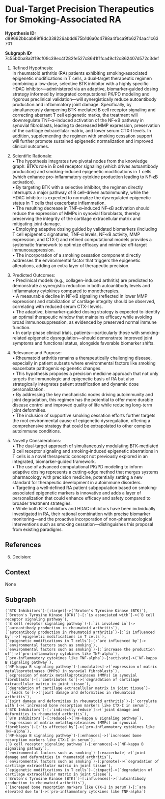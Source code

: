 
# Dual‐Target Precision Therapeutics for Smoking‐Associated RA

**Hypothesis ID:** d89692bbcab89f8dc338226abdd675b1d6a0c4798a4fbca9fb6274aa41c63701

**Subgraph ID:** 7c55b0ba8a2f19cf09c39ec4f282fe527c8641f1fca49c12c862407d572c3def

1. Refined Hypothesis:  
In rheumatoid arthritis (RA) patients exhibiting smoking‐associated epigenetic modifications in T cells, a dual‐target therapeutic regimen combining a low‐dose, selective BTK inhibitor with a highly specific HDAC inhibitor—administered via an adaptive, biomarker‐guided dosing strategy informed by integrated computational PK/PD modeling and rigorous preclinical validation—will synergistically reduce autoantibody production and inflammatory joint damage. Specifically, by simultaneously dampening BTK‐mediated B cell receptor signaling and correcting aberrant T cell epigenetic marks, the treatment will downregulate TNF‑α–induced activation of the NF‑κB pathway in synovial fibroblasts, leading to decreased MMP expression, preservation of the cartilage extracellular matrix, and lower serum CTX‑I levels. In addition, supplementing the regimen with smoking cessation support will further promote sustained epigenetic normalization and improved clinical outcomes.

2. Scientific Rationale:  
• The hypothesis integrates two pivotal nodes from the knowledge graph: BTK’s role in B cell receptor signaling (which drives autoantibody production) and smoking‐induced epigenetic modifications in T cells (which enhance pro-inflammatory cytokine production leading to NF‑κB activation).  
• By targeting BTK with a selective inhibitor, the regimen directly interrupts a major pathway of B cell–driven autoimmunity, while the HDAC inhibitor is expected to normalize the dysregulated epigenetic status in T cells that exacerbate inflammation.  
• The resulting decrease in TNF‑α–induced NF‑κB activation should reduce the expression of MMPs in synovial fibroblasts, thereby preserving the integrity of the cartilage extracellular matrix and mitigating joint damage.  
• Employing adaptive dosing guided by validated biomarkers (including T cell epigenetic signatures, TNF‑α levels, NF‑κB activity, MMP expression, and CTX‑I) and refined computational models provides a systematic framework to optimize efficacy and minimize off‐target immunosuppression.  
• The incorporation of a smoking cessation component directly addresses the environmental factor that triggers the epigenetic alterations, adding an extra layer of therapeutic precision.

3. Predicted Outcomes:  
• Preclinical models (e.g., collagen-induced arthritis) are predicted to demonstrate a synergistic reduction in both autoantibody levels and inflammatory cytokines compared to monotherapies.  
• A measurable decline in NF‑κB signaling (reflected in lower MMP expression) and stabilization of cartilage integrity should be observed, correlating with reduced serum CTX‑I levels.  
• The adaptive, biomarker‐guided dosing strategy is expected to identify an optimal therapeutic window that maintains efficacy while avoiding broad immunosuppression, as evidenced by preserved normal immune function.  
• In early-phase clinical trials, patients—particularly those with smoking‐related epigenetic dysregulation—should demonstrate improved joint symptoms and functional status, alongside favorable biomarker shifts.

4. Relevance and Purpose:  
• Rheumatoid arthritis remains a therapeutically challenging disease, especially in patient subsets where environmental factors like smoking exacerbate pathogenic epigenetic changes.  
• This hypothesis proposes a precision medicine approach that not only targets the immunologic and epigenetic basis of RA but also strategically integrates patient stratification and dynamic dose personalization.  
• By addressing the key mechanistic nodes driving autoimmunity and joint degradation, this regimen has the potential to offer more durable disease control and improved quality of life while reducing long-term joint deformities.  
• The inclusion of supportive smoking cessation efforts further targets the root environmental cause of epigenetic dysregulation, offering a comprehensive strategy that could be extrapolated to other complex autoimmune conditions.

5. Novelty Considerations:  
• The dual‐target approach of simultaneously modulating BTK‐mediated B cell receptor signaling and smoking‐induced epigenetic aberrations in T cells is a novel therapeutic concept not previously explored in an integrated, biomarker‐guided framework.  
• The use of advanced computational PK/PD modeling to inform adaptive dosing represents a cutting‐edge method that merges systems pharmacology with precision medicine, potentially setting a new standard for therapeutic development in autoimmune disorders.  
• Targeting a well‐defined RA patient subpopulation based on smoking‐associated epigenetic markers is innovative and adds a layer of personalization that could enhance efficacy and safety compared to broader treatment strategies.  
• While both BTK inhibitors and HDAC inhibitors have been individually investigated in RA, their rational combination with precise biomarker monitoring—and the proactive incorporation of non-pharmacological interventions such as smoking cessation—distinguishes this proposal from existing paradigms.

## References
5. Decision:

## Context
None

## Subgraph
```
(`BTK Inhibitors`)-[:target]->(`Bruton's Tyrosine Kinase (BTK)`),
(`Bruton's Tyrosine Kinase (BTK)`)-[:`is associated with`]->(`B cell receptor signaling pathway`),
(`B cell receptor signaling pathway`)-[:`is involved in`]->(`autoantibody production in rheumatoid arthritis`),
(`autoantibody production in rheumatoid arthritis`)-[:`is influenced by`]->(`epigenetic modifications in T cells`),
(`epigenetic modifications in T cells`)-[:`are influenced by`]->(`environmental factors such as smoking`),
(`environmental factors such as smoking`)-[:`increase the production of`]->(`pro-inflammatory cytokines like TNF-alpha`),
(`pro-inflammatory cytokines like TNF-alpha`)-[:activate]->(`NF-kappa B signaling pathway`),
(`NF-kappa B signaling pathway`)-[:modulates]->(`expression of matrix metalloproteinases (MMPs) in synovial fibroblasts`),
(`expression of matrix metalloproteinases (MMPs) in synovial fibroblasts`)-[:`contributes to`]->(`degradation of cartilage extracellular matrix in joint tissue`),
(`degradation of cartilage extracellular matrix in joint tissue`)-[:`leads to`]->(`joint damage and deformities in rheumatoid arthritis`),
(`joint damage and deformities in rheumatoid arthritis`)-[:`correlate with`]->(`increased bone resorption markers like CTX-I in serum`),
(`BTK Inhibitors`)-[:`indirectly reduce`]->(`joint damage and deformities in rheumatoid arthritis`),
(`BTK Inhibitors`)-[:reduce]->(`NF-kappa B signaling pathway`),
(`expression of matrix metalloproteinases (MMPs) in synovial fibroblasts`)-[:`is affected by`]->(`pro-inflammatory cytokines like TNF-alpha`),
(`NF-kappa B signaling pathway`)-[:enhances]->(`increased bone resorption markers like CTX-I in serum`),
(`B cell receptor signaling pathway`)-[:enhances]->(`NF-kappa B signaling pathway`),
(`environmental factors such as smoking`)-[:exacerbate]->(`joint damage and deformities in rheumatoid arthritis`),
(`environmental factors such as smoking`)-[:promote]->(`degradation of cartilage extracellular matrix in joint tissue`),
(`epigenetic modifications in T cells`)-[:impact]->(`degradation of cartilage extracellular matrix in joint tissue`),
(`Bruton's Tyrosine Kinase (BTK)`)-[:influences]->(`autoantibody production in rheumatoid arthritis`),
(`increased bone resorption markers like CTX-I in serum`)-[:`are elevated due to`]->(`pro-inflammatory cytokines like TNF-alpha`)
```

